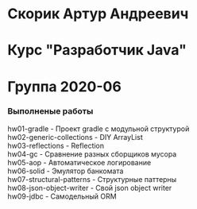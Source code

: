 # Скорик Артур Андреевич

# Курс "Разработчик Java"

# Группа 2020-06

### Выполненые работы
hw01-gradle - Проект gradle с модульной структурой<br>
hw02-generic-collections - DIY ArrayList<br>
hw03-reflections - Reflection<br>
hw04-gc - Сравнение разных сборщиков мусора<br>
hw05-aop - Автоматическое логирование<br>
hw06-solid - Эмулятор банкомата<br>
hw07-structural-patterns - Структурные паттерны<br>
hw08-json-object-writer - Cвой json object writer<br>
hw09-jdbc - Самодельный ORM